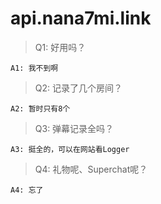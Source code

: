# api.nana7mi.link

> Q1: 好用吗？

    A1: 我不到啊

> Q2: 记录了几个房间？

    A2: 暂时只有8个

> Q3: 弹幕记录全吗？

    A3: 挺全的，可以在网站看Logger

> Q4: 礼物呢、Superchat呢？

    A4: 忘了
